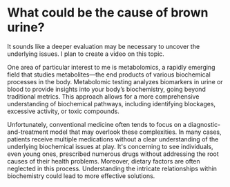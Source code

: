 # What could be the cause of brown urine?

It sounds like a deeper evaluation may be necessary to uncover the underlying issues. I plan to create a video on this topic.

One area of particular interest to me is metabolomics, a rapidly emerging field that studies metabolites—the end products of various biochemical processes in the body. Metabolomic testing analyzes biomarkers in urine or blood to provide insights into your body’s biochemistry, going beyond traditional metrics. This approach allows for a more comprehensive understanding of biochemical pathways, including identifying blockages, excessive activity, or toxic compounds.

Unfortunately, conventional medicine often tends to focus on a diagnostic-and-treatment model that may overlook these complexities. In many cases, patients receive multiple medications without a clear understanding of the underlying biochemical issues at play. It's concerning to see individuals, even young ones, prescribed numerous drugs without addressing the root causes of their health problems. Moreover, dietary factors are often neglected in this process. Understanding the intricate relationships within biochemistry could lead to more effective solutions.